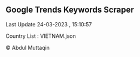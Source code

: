 

## Google Trends Keywords Scraper 
 
Last Update 24-03-2023 , 15:10:57

Country List :
VIETNAM.json



© Abdul Muttaqin 
